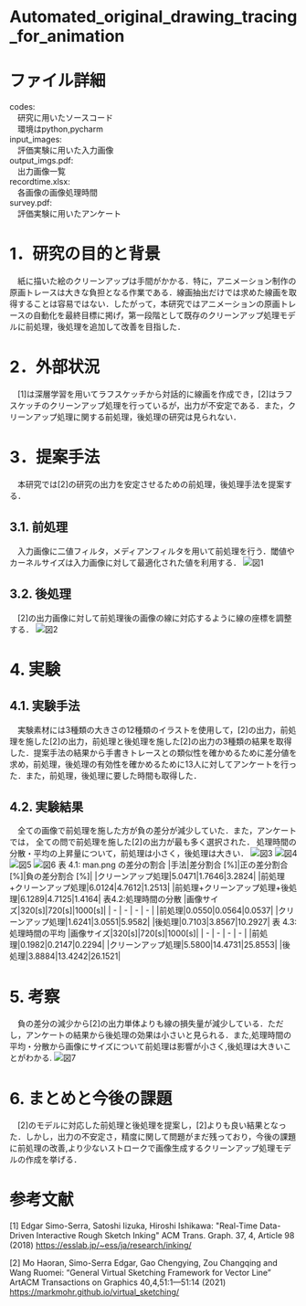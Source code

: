 # Automated_original_drawing_tracing_for_animation
# ファイル詳細
codes:<br>
　研究に用いたソースコード<br>
　環境はpython,pycharm<br>
input_images:<br>
　評価実験に用いた入力画像<br>
output_imgs.pdf:<br>
　出力画像一覧<br>
recordtime.xlsx:<br>
　各画像の画像処理時間<br>
survey.pdf:<br>
　評価実験に用いたアンケート
# 1．研究の目的と背景
　紙に描いた絵のクリーンアップは手間がかかる．特に，アニメーション制作の原画トレースは大きな負担となる作業である．線画抽出だけでは求めた線画を取得することは容易ではない．したがって，本研究ではアニメーションの原画トレースの自動化を最終目標に掲げ，第一段階として既存のクリーンアップ処理モデルに前処理，後処理を追加して改善を目指した．
# 2．外部状況
　[1]は深層学習を用いてラフスケッチから対話的に線画を作成でき，[2]はラフスケッチのクリーンアップ処理を行っているが，出力が不安定である．また，クリーンアップ処理に関する前処理，後処理の研究は見られない．
# 3．提案手法
　本研究では[2]の研究の出力を安定させるための前処理，後処理手法を提案する．
## 3.1. 前処理
　入力画像に二値フィルタ，メディアンフィルタを用いて前処理を行う．閾値やカーネルサイズは入力画像に対して最適化された値を利用する．
![図1](https://github.com/Shio2243/Automated_original_drawing_tracing_for_animation/assets/87845176/8aa55182-7c91-4215-8760-106f822862fb)
## 3.2.	後処理
　[2]の出力画像に対して前処理後の画像の線に対応するように線の座標を調整する．
![図2](https://github.com/Shio2243/Automated_original_drawing_tracing_for_animation/assets/87845176/d8fa7dbf-95ae-4662-976f-ea7ad9a25e5f)
# 4. 実験
## 4.1. 実験手法
　実験素材には3種類の大きさの12種類のイラストを使用して，[2]の出力，前処理を施した[2]の出力，前処理と後処理を施した[2]の出力の3種類の結果を取得した．提案手法の結果から手書きトレースとの類似性を確かめるために差分値を求め，前処理，後処理の有効性を確かめるために13人に対してアンケートを行った．また，前処理，後処理に要した時間も取得した．
## 4.2. 実験結果
　全ての画像で前処理を施した方が負の差分が減少していた．また，アンケートでは， 全ての問で前処理を施した[2]の出力が最も多く選択された．
 処理時間の分散・平均の上昇量について，前処理は小さく，後処理は大きい．
![図3](https://github.com/Shio2243/Automated_original_drawing_tracing_for_animation/assets/87845176/d03fb9ac-8ab2-4dd2-9f19-9b3a124e59f9)
![図4](https://github.com/Shio2243/Automated_original_drawing_tracing_for_animation/assets/87845176/0586c99c-fe92-4a7c-a3ad-562961c6959c)
![図5](https://github.com/Shio2243/Automated_original_drawing_tracing_for_animation/assets/87845176/fea9702c-23b4-4e63-896e-f79960379e43)
![図6](https://github.com/Shio2243/Automated_original_drawing_tracing_for_animation/assets/87845176/93e6d5af-6902-4d31-a2ee-efcd31bd46ad)
表 4.1: man.png の差分の割合
|手法|差分割合 [%]|正の差分割合 [%]|負の差分割合 [%]|
|クリーンアップ処理|5.0471|1.7646|3.2824|
|前処理+クリーンアップ処理|6.0124|4.7612|1.2513|
|前処理+クリーンアップ処理+後処理|6.1289|4.7125|1.4164|
表4.2:処理時間の分散
|画像サイズ|320[s]|720[s]|1000[s]|
| - | - | - | - |
|前処理|0.0550|0.0564|0.0537|
|クリーンアップ処理|1.6241|3.0551|5.9582|
|後処理|0.7103|3.8567|10.2927|
表 4.3: 処理時間の平均
|画像サイズ|320[s]|720[s]|1000[s]|
| - | - | - | - |
|前処理|0.1982|0.2147|0.2294|
|クリーンアップ処理|5.5800|14.4731|25.8553|
|後処理|3.8884|13.4242|26.1521|
# 5. 考察
　負の差分の減少から[2]の出力単体よりも線の損失量が減少している．ただし，アンケートの結果から後処理の効果は小さいと見られる．また,処理時間の平均・分散から画像にサイズについて前処理は影響が小さく,後処理は大きいことがわかる.
![図7](https://github.com/Shio2243/Automated_original_drawing_tracing_for_animation/assets/87845176/373d2c9a-609d-4478-9e52-08a1b29d09a9)
# 6. まとめと今後の課題
　[2]のモデルに対応した前処理と後処理を提案し，[2]よりも良い結果となった．しかし，出力の不安定さ，精度に関して問題がまだ残っており，今後の課題に前処理の改善,より少ないストロークで画像生成するクリーンアップ処理モデルの作成を挙げる．
# 参考文献
[1] Edgar Simo-Serra, Satoshi Iizuka, Hiroshi Ishikawa: "Real-Time Data-Driven Interactive Rough Sketch Inking" ACM Trans. Graph. 37, 4, Article 98 (2018)
https://esslab.jp/~ess/ja/research/inking/

[2] Mo Haoran, Simo-Serra Edgar, Gao Chengying, Zou Changqing and Wang Ruomei: “General Virtual Sketching Framework for Vector Line” ArtACM Transactions on Graphics 40,4,51:1—51:14 (2021)
https://markmohr.github.io/virtual_sketching/
